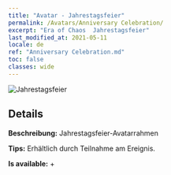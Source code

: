 ```yaml
---
title: "Avatar - Jahrestagsfeier"
permalink: /Avatars/Anniversary Celebration/
excerpt: "Era of Chaos  Jahrestagsfeier"
last_modified_at: 2021-05-11
locale: de
ref: "Anniversary Celebration.md"
toc: false
classes: wide
---
```

 ![Jahrestagsfeier](/images/a/avatarFrame_65.png)

## Details

 **Beschreibung:** Jahrestagsfeier-Avatarrahmen 

 **Tips:** Erhältlich durch Teilnahme am Ereignis. 

 **Is available:**  + 

